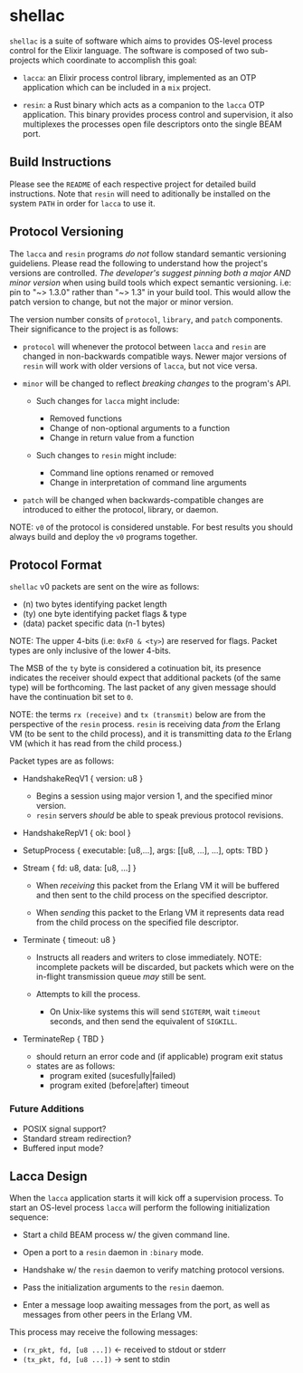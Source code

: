 # shellac

`shellac` is a suite of software which aims to provides OS-level 
process control for the Elixir language. The software is composed of two
sub-projects which coordinate to accomplish this goal:

- `lacca`: an Elixir process control library, implemented as
  an OTP application which can be included in a `mix` project.

- `resin`: a Rust binary which acts as a companion to the `lacca`
  OTP application. This binary provides process control and 
  supervision, it also multiplexes the processes open file descriptors
  onto the single BEAM port.


## Build Instructions

Please see the `README` of each respective project for detailed
build instructions. Note that `resin` will need to aditionally
be installed on the system `PATH` in order for `lacca` to use it.

## Protocol Versioning

The `lacca` and `resin` programs *do not* follow standard semantic versioning
guideliens. Please read the following to understand how the project's versions
are controlled. *The developer's suggest pinning both a major AND minor version*
when using build tools which expect semantic versioning. i.e: pin to
"\~> 1.3.0" rather than "\~> 1.3" in your build tool. This would allow the patch
version to change, but not the major or minor version.

The version number consits of `protocol`, `library`, and `patch` components.
Their significance to the project is as follows:

- `protocol` will whenever the protocol between `lacca` and `resin` are
  changed in non-backwards compatible ways. Newer major versions of `resin` 
  will work with older versions of `lacca`, but not vice versa.

- `minor` will be changed to reflect *breaking changes* to the program's API.
  - Such changes for `lacca` might include:
    - Removed functions
    - Change of non-optional arguments to a function
    - Change in return value from a function

  - Such changes to `resin` might include:
    - Command line options renamed or removed
    - Change in interpretation of command line arguments

- `patch` will be changed when backwards-compatible changes are introduced
  to either the protocol, library, or daemon.

NOTE: `v0` of the protocol is considered unstable. For best results 
you should always build and deploy the `v0` programs together.

## Protocol Format

`shellac` v0 packets are sent on the wire as follows:

- (n) 		two bytes identifying packet length
- (ty) 		one byte identifying packet flags & type
- (data)	packet specific data (n-1 bytes)


NOTE: The upper 4-bits (i.e: `0xF0 & <ty>`) are reserved for flags.
      Packet types are only inclusive of the lower 4-bits.

The MSB of the `ty` byte is considered a cotinuation bit, its presence
indicates the receiver should expect that additional packets (of the same type)
will be forthcoming. The last packet of any given message should have the
continuation bit set to `0`.

NOTE: the terms `rx (receive)` and `tx (transmit)` below are from the
perspective of the `resin` process. `resin` is receiving data *from*
the Erlang VM (to be sent to the child process), and it is transmitting
data *to* the Erlang VM (which it has read from the child process.)

Packet types are as follows:

- HandshakeReqV1 { version: u8 } 
  - Begins a session using major version 1, and the specified minor version.
  - `resin` servers *should* be able to speak previous protocol revisions.

- HandshakeRepV1 { ok: bool } 

- SetupProcess { executable: [u8,...], args: [[u8, ...], ...], opts: TBD }

- Stream { fd: u8, data: [u8, ...] }
  - When *receiving* this packet from the Erlang VM it will be buffered
    and then sent to the child process on the specified descriptor.

  - When *sending* this packet to the Erlang VM it represents data
    read from the child process on the specified file descriptor.


- Terminate { timeout: u8 }
  - Instructs all readers and writers to close immediately.
    NOTE: incomplete packets will be discarded, but packets which were
    on the in-flight transmission queue *may* still be sent.

  - Attempts to kill the process.
    - On Unix-like systems this will send `SIGTERM`, wait `timeout` seconds, and
      then send the equivalent of `SIGKILL`.

- TerminateRep { TBD }
  - should return an error code and (if applicable) program exit status
  - states are as follows:
    - program exited (sucesfully|failed)
    - program exited (before|after) timeout


### Future Additions

- POSIX signal support?
- Standard stream redirection?
- Buffered input mode?

## Lacca Design

When the `lacca` application starts it will kick off a supervision
process. To start an OS-level process `lacca` will perform the
following initialization sequence:

- Start a child BEAM process w/ the given command line.

- Open a port to a `resin` daemon in `:binary` mode.

- Handshake w/ the `resin` daemon to verify matching protocol versions.

- Pass the initialization arguments to the `resin` daemon.

- Enter a message loop awaiting messages from the port, as well
  as messages from other peers in the Erlang VM.

This process may receive the following messages:

- `(rx_pkt, fd, [u8 ...])` <- received to stdout or stderr
- `(tx_pkt, fd, [u8 ...])` -> sent to stdin


